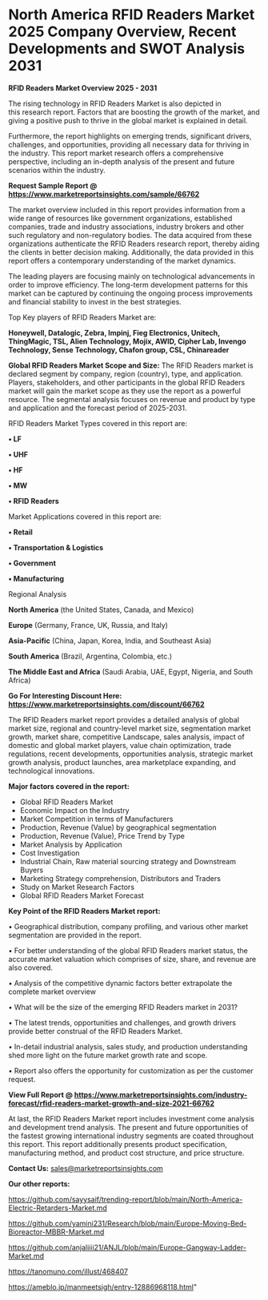# North America RFID Readers Market 2025 Company Overview, Recent Developments and SWOT Analysis 2031

<Strong> RFID Readers Market Overview 2025 - 2031</strong>

The rising technology in RFID Readers Market is also depicted in this research report. Factors that are boosting the growth of the market, and giving a positive push to thrive in the global market is explained in detail.

Furthermore, the report highlights on emerging trends, significant drivers, challenges, and opportunities, providing all necessary data for thriving in the industry. This report market research offers a comprehensive perspective, including an in-depth analysis of the present and future scenarios within the industry.

<strong>Request Sample Report @ <a href=https://www.marketreportsinsights.com/sample/66762>https://www.marketreportsinsights.com/sample/66762</a></strong>

The market overview included in this report provides information from a wide range of resources like government organizations, established companies, trade and industry associations, industry brokers and other such regulatory and non-regulatory bodies. The data acquired from these organizations authenticate the RFID Readers research report, thereby aiding the clients in better decision making. Additionally, the data provided in this report offers a contemporary understanding of the market dynamics.

The leading players are focusing mainly on technological advancements in order to improve efficiency. The long-term development patterns for this market can be captured by continuing the ongoing process improvements and financial stability to invest in the best strategies.

Top Key players of RFID Readers Market are:

<strong>Honeywell, Datalogic, Zebra, Impinj, Fieg Electronics, Unitech, ThingMagic, TSL, Alien Technology, Mojix, AWID, Cipher Lab, Invengo Technology, Sense Technology, Chafon group, CSL, Chinareader</strong>

<strong><b>Global RFID Readers Market Scope and Size:</b></strong>
The RFID Readers market is declared segment by company, region (country), type, and application. Players, stakeholders, and other participants in the global RFID Readers market will gain the market scope as they use the report as a powerful resource. The segmental analysis focuses on revenue and product by type and application and the forecast period of 2025-2031.

RFID Readers Market Types covered in this report are:

<strong>• LF

• UHF

• HF

• MW

• RFID Readers</strong>

Market Applications covered in this report are:

<strong>• Retail

• Transportation & Logistics

• Government

• Manufacturing</strong> 

Regional Analysis

<strong>North America</strong> (the United States, Canada, and Mexico)

<strong>Europe</strong> (Germany, France, UK, Russia, and Italy)

<strong>Asia-Pacific</strong> (China, Japan, Korea, India, and Southeast Asia)

<strong>South America</strong> (Brazil, Argentina, Colombia, etc.)

<strong>The Middle East and Africa</strong> (Saudi Arabia, UAE, Egypt, Nigeria, and South Africa)

<strong>Go For Interesting Discount Here: <a href=https://www.marketreportsinsights.com/discount/66762>https://www.marketreportsinsights.com/discount/66762</a></strong>

The RFID Readers market report provides a detailed analysis of global market size, regional and country-level market size, segmentation market growth, market share, competitive Landscape, sales analysis, impact of domestic and global market players, value chain optimization, trade regulations, recent developments, opportunities analysis, strategic market growth analysis, product launches, area marketplace expanding, and technological innovations.

<strong><b>Major factors covered in the report:</b></strong>
<ul>
  <li>Global RFID Readers Market </li>
  <li>Economic Impact on the Industry</li>
  <li>Market Competition in terms of Manufacturers</li>
  <li>Production, Revenue (Value) by geographical segmentation</li>
  <li>Production, Revenue (Value), Price Trend by Type</li>
  <li>Market Analysis by Application</li>
  <li>Cost Investigation</li>
  <li>Industrial Chain, Raw material sourcing strategy and Downstream Buyers</li>
  <li>Marketing Strategy comprehension, Distributors and Traders</li>
  <li>Study on Market Research Factors</li>
  <li>Global RFID Readers Market Forecast</li>
</ul>

<strong><b>Key Point of the RFID Readers Market report:</b></strong>

• Geographical distribution, company profiling, and various other market segmentation are provided in the report.

• For better understanding of the global RFID Readers market status, the accurate market valuation which comprises of size, share, and revenue are also covered.

• Analysis of the competitive dynamic factors better extrapolate the complete market overview

• What will be the size of the emerging RFID Readers market in 2031?

• The latest trends, opportunities and challenges, and growth drivers provide better construal of the RFID Readers Market.

• In-detail industrial analysis, sales study, and production understanding shed more light on the future market growth rate and scope.

• Report also offers the opportunity for customization as per the customer request.

<strong><b>View Full Report @ <a href=https://www.marketreportsinsights.com/industry-forecast/rfid-readers-market-growth-and-size-2021-66762>https://www.marketreportsinsights.com/industry-forecast/rfid-readers-market-growth-and-size-2021-66762</a></b></strong>


At last, the RFID Readers Market report includes investment come analysis and development trend analysis. The present and future opportunities of the fastest growing international industry segments are coated throughout this report. This report additionally presents product specification, manufacturing method, and product cost structure, and price structure.

<strong>Contact Us:</strong>
sales@marketreportsinsights.com

<strong>Our other reports:</strong>

<a href=https://github.com/sayysaif/trending-report/blob/main/North-America-Electric-Retarders-Market.md>https://github.com/sayysaif/trending-report/blob/main/North-America-Electric-Retarders-Market.md</a>

<a href=https://github.com/yamini231/Research/blob/main/Europe-Moving-Bed-Bioreactor-MBBR-Market.md>https://github.com/yamini231/Research/blob/main/Europe-Moving-Bed-Bioreactor-MBBR-Market.md</a>

<a href=https://github.com/anjaliiii21/ANJL/blob/main/Europe-Gangway-Ladder-Market.md>https://github.com/anjaliiii21/ANJL/blob/main/Europe-Gangway-Ladder-Market.md</a>

<a href=https://tanomuno.com/illust/468407>https://tanomuno.com/illust/468407</a>

<a href=https://ameblo.jp/manmeetsigh/entry-12886968118.html>https://ameblo.jp/manmeetsigh/entry-12886968118.html</a>"
